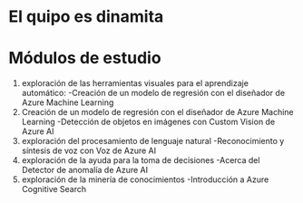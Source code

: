 # El quipo es dinamita 
# Módulos de estudio
1. exploración de las herramientas visuales para el aprendizaje automático:
    -Creación de un modelo de regresión con el diseñador de Azure Machine Learning
2. Creación de un modelo de regresión con el diseñador de Azure Machine Learning
   -Detección de objetos en imágenes con Custom Vision de Azure AI
3. exploración del procesamiento de lenguaje natural
   -Reconocimiento y síntesis de voz con Voz de Azure AI
4. exploración de la ayuda para la toma de decisiones
   -Acerca del Detector de anomalía de Azure AI
5. exploración de la minería de conocimientos
   -Introducción a Azure Cognitive Search
